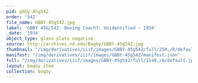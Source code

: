 ```yaml
---
pid: gbby-45g542
order: '542'
file_name: GBBY-45g542.jpg
label: 'GBBY 45G/542: Boxing Coach?: Unidentified - 1934'
_date: '1934'
object_type: glass plate negative
source: http://archives.nd.edu/Bagby/GBBY-45g542.jpg
thumbnail: "/img/derivatives/iiif/images/GBBY-45g542/full/250,/0/default.jpg"
manifest: "/img/derivatives/iiif/images/GBBY-45g542/manifest.json"
full: "/img/derivatives/iiif/images/GBBY-45g542/full/1140,/0/default.jpg"
layout: bagby_item
collection: bagby
---
```

